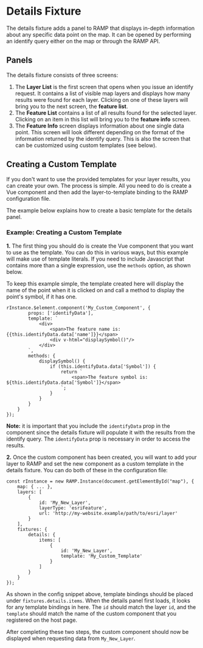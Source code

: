 # Details Fixture

The details fixture adds a panel to RAMP that displays in-depth information about any specific data point on the map. It can be opened by performing an identify query either on the map or through the RAMP API.

## Panels
The details fixture consists of three screens:

1. The __Layer List__ is the first screen that opens when you issue an identify request. It contains a list of visible map layers and displays how many results were found for each layer. Clicking on one of these layers will bring you to the next screen, the __feature list__.
2. The __Feature List__ contains a list of all results found for the selected layer. Clicking on an item in this list will bring you to the __feature info__ screen.
3. The __Feature Info__ screen displays information about one single data point. This screen will look different depending on the format of the information returned by the identify query. This is also the screen that can be customized using custom templates (see below).


## Creating a Custom Template

If you don't want to use the provided templates for your layer results, you can create your own. The process is simple. All you need to do is create a Vue component and then add the layer-to-template binding to the RAMP configuration file.

The example below explains how to create a basic template for the details panel.

### Example: Creating a Custom Template

__1.__ The first thing you should do is create the Vue component that you want to use as the template. You can do this in various ways, but this example will make use of template literals. If you need to include Javascript that contains more than a single expression, use the `methods` option, as shown below.

To keep this example simple, the template created here will display the name of the point when it is clicked on and call a method to display the point's symbol, if it has one.

```javascript=
rInstance.$element.component('My_Custom_Component', {
        props: ['identifyData'],
        template: `
            <div>
                <span>The feature name is: {{this.identifyData.data['name']}}</span>
                <div v-html="displaySymbol()"/>
            </div>
        `,
        methods: {
            displaySymbol() {
                if (this.identifyData.data['Symbol']) {
                    return `
                        <span>The feature symbol is: ${this.identifyData.data['Symbol']}</span>
                    `;
                }
            }
        }
    }
});
```

__Note:__ it is important that you include the `identifyData` prop in the component since the details fixture will populate it with the results from the identify query. The `identifyData` prop is necessary in order to access the results.


__2.__ Once the custom component has been created, you will want to add your layer to RAMP and set the new component as a custom template in the details fixture. You can do both of these in the configuration file:

```javascript=
const rInstance = new RAMP.Instance(document.getElementById("map"), {
    map: { ... },
    layers: [
        {
            id: 'My_New_Layer',
            layerType: 'esriFeature',
            url: 'http://my-website.example/path/to/esri/layer'
        }
    ],
    fixtures: {
        details: {
            items: [
                {
                    id: 'My_New_Layer',
                    template: 'My_Custom_Template'
                }
            ]
        }
    }
});
```

As shown in the config snippet above, template bindings should be placed under `fixtures.details.items`. When the details panel first loads, it looks for any template bindings in here. The `id` should match the layer `id`, and the `template` should match the name of the custom component that you registered on the host page.

After completing these two steps, the custom component should now be displayed when requesting data from `My_New_Layer`.
